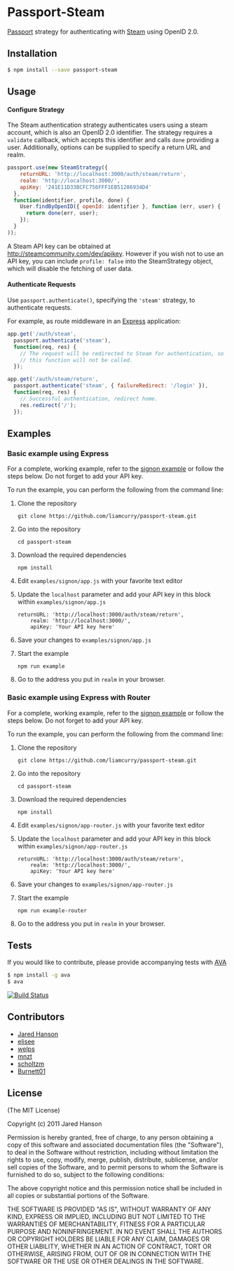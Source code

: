 # Passport-Steam

[Passport](https://github.com/jaredhanson/passport) strategy for authenticating
with [Steam](http://steamcommunity.com/) using OpenID 2.0.


## Installation

```bash
$ npm install --save passport-steam
```

## Usage

#### Configure Strategy

The Steam authentication strategy authenticates users using a steam account,
which is also an OpenID 2.0 identifier.  The strategy requires a `validate`
callback, which accepts this identifier and calls `done` providing a user.
Additionally, options can be supplied to specify a return URL and realm.

```javascript
passport.use(new SteamStrategy({
    returnURL: 'http://localhost:3000/auth/steam/return',
    realm: 'http://localhost:3000/',
    apiKey: '241E11D33BCFC756FFF1EB51286934D4'
  },
  function(identifier, profile, done) {
    User.findByOpenID({ openId: identifier }, function (err, user) {
      return done(err, user);
    });
  }
));
```

A Steam API key can be obtained at http://steamcommunity.com/dev/apikey. However if you wish not to use an API key, you can include `profile: false` into the SteamStrategy object, which will disable the fetching of user data.

#### Authenticate Requests

Use `passport.authenticate()`, specifying the `'steam'` strategy, to
authenticate requests.

For example, as route middleware in an [Express](http://expressjs.com/)
application:

```javascript
app.get('/auth/steam',
  passport.authenticate('steam'),
  function(req, res) {
    // The request will be redirected to Steam for authentication, so
    // this function will not be called.
  });

app.get('/auth/steam/return',
  passport.authenticate('steam', { failureRedirect: '/login' }),
  function(req, res) {
    // Successful authentication, redirect home.
    res.redirect('/');
  });
```

## Examples

### Basic example using Express

For a complete, working example, refer to the [signon example](https://github.com/liamcurry/passport-steam/tree/master/examples/signon) or follow the steps below. Do not forget to add your API key.

To run the example, you can perform the following from the command line:

1. Clone the repository

    ```git clone https://github.com/liamcurry/passport-steam.git```

2. Go into the repository

    ```cd passport-steam```

3. Download the required dependencies

    ```npm install```

4. Edit `examples/signon/app.js` with your favorite text editor
5. Update the `localhost` parameter and add your API key in this block within `examples/signon/app.js`

    ```
    returnURL: 'http://localhost:3000/auth/steam/return',
        realm: 'http://localhost:3000/',
        apiKey: 'Your API key here'
    ```

6. Save your changes to `examples/signon/app.js`
7. Start the example

    ```
    npm run example
    ```
    
8. Go to the address you put in `realm` in your browser.

### Basic example using Express with Router

For a complete, working example, refer to the [signon example](https://github.com/liamcurry/passport-steam/tree/master/examples/signon) or follow the steps below. Do not forget to add your API key.

To run the example, you can perform the following from the command line:

1. Clone the repository

    ```git clone https://github.com/liamcurry/passport-steam.git```

2. Go into the repository

    ```cd passport-steam```

3. Download the required dependencies

    ```npm install```

4. Edit `examples/signon/app-router.js` with your favorite text editor
5. Update the `localhost` parameter and add your API key in this block within `examples/signon/app-router.js`

    ```
    returnURL: 'http://localhost:3000/auth/steam/return',
        realm: 'http://localhost:3000/',
        apiKey: 'Your API key here'
    ```

6. Save your changes to `examples/signon/app-router.js`
7. Start the example

    ```
    npm run example-router
    ```
    
8. Go to the address you put in `realm` in your browser.

## Tests

If you would like to contribute, please provide accompanying tests with [AVA](https://github.com/sindresorhus/ava)

```bash
$ npm install -g ava
$ ava
```

[![Build Status](https://secure.travis-ci.org/liamcurry/passport-steam.png)](http://travis-ci.org/liamcurry/passport-steam)

## Contributors

  - [Jared Hanson](http://github.com/jaredhanson)
  - [elisee](https://github.com/elisee)
  - [welps](https://github.com/welps)
  - [mnzt](https://github.com/mnzt)
  - [scholtzm](https://github.com/scholtzm)
  - [Burnett01](https://github.com/Burnett01)

## License

(The MIT License)

Copyright (c) 2011 Jared Hanson

Permission is hereby granted, free of charge, to any person obtaining a copy of
this software and associated documentation files (the "Software"), to deal in
the Software without restriction, including without limitation the rights to
use, copy, modify, merge, publish, distribute, sublicense, and/or sell copies of
the Software, and to permit persons to whom the Software is furnished to do so,
subject to the following conditions:

The above copyright notice and this permission notice shall be included in all
copies or substantial portions of the Software.

THE SOFTWARE IS PROVIDED "AS IS", WITHOUT WARRANTY OF ANY KIND, EXPRESS OR
IMPLIED, INCLUDING BUT NOT LIMITED TO THE WARRANTIES OF MERCHANTABILITY, FITNESS
FOR A PARTICULAR PURPOSE AND NONINFRINGEMENT. IN NO EVENT SHALL THE AUTHORS OR
COPYRIGHT HOLDERS BE LIABLE FOR ANY CLAIM, DAMAGES OR OTHER LIABILITY, WHETHER
IN AN ACTION OF CONTRACT, TORT OR OTHERWISE, ARISING FROM, OUT OF OR IN
CONNECTION WITH THE SOFTWARE OR THE USE OR OTHER DEALINGS IN THE SOFTWARE.
